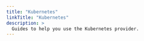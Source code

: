 ```yaml
---
title: "Kubernetes"
linkTitle: "Kubernetes"
description: >
  Guides to help you use the Kubernetes provider.
---
```

